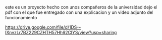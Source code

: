 este es un proyecto hecho con unos compañeros de la universidad dejo el pdf con el que fue entregado con una explicacion y un video adjunto del funcionamiento 

https://drive.google.com/file/d/1DS--IXnvzLr7BZ229CZHTH57Hh62ClYS/view?usp=sharing

